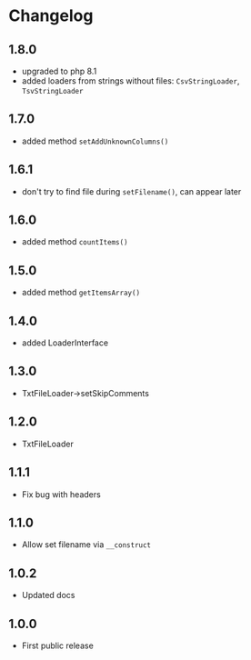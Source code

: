 Changelog
=========

1.8.0
-----
- upgraded to php 8.1
- added loaders from strings without files: `CsvStringLoader`, `TsvStringLoader`

1.7.0
-----
- added method `setAddUnknownColumns()`

1.6.1
-----
- don't try to find file during `setFilename()`, can appear later

1.6.0
-----
- added method `countItems()`

1.5.0
-----
- added method `getItemsArray()`

1.4.0
-----
- added LoaderInterface

1.3.0
-----
- TxtFileLoader->setSkipComments

1.2.0
-----
- TxtFileLoader

1.1.1
-----
- Fix bug with headers

1.1.0
-----
- Allow set filename via `__construct`

1.0.2
-----
- Updated docs

1.0.0
-----
- First public release
